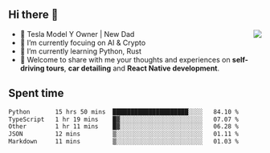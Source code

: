## Hi there 👋
<img align="right" src="https://github-readme-stats.vercel.app/api?username=ljunb&show_icons=true&icon_color=CE1D2D&text_color=718096&bg_color=00000000&hide_title=true&hide_border=true" />

- 🚗 Tesla Model Y Owner | New Dad
- 🔭 I’m currently focuing on AI & Crypto
- 🌱 I’m currently learning Python, Rust
- 💬 Welcome to share with me your thoughts and experiences on **self-driving tours**, **car detailing** and **React Native development**.




## Spent time
<!--START_SECTION:waka-->

```txt
Python       15 hrs 50 mins  █████████████████████░░░░   84.10 %
TypeScript   1 hr 19 mins    █▓░░░░░░░░░░░░░░░░░░░░░░░   07.07 %
Other        1 hr 11 mins    █▓░░░░░░░░░░░░░░░░░░░░░░░   06.28 %
JSON         12 mins         ▒░░░░░░░░░░░░░░░░░░░░░░░░   01.11 %
Markdown     11 mins         ▒░░░░░░░░░░░░░░░░░░░░░░░░   01.03 %
```

<!--END_SECTION:waka-->

